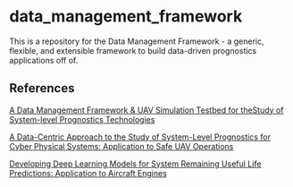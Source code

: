 # data_management_framework

This is a repository for the Data Management Framework - a generic, flexible, and extensible framework to build data-driven prognostics applications off of.   








## References
[A Data Management Framework & UAV Simulation Testbed for theStudy of System-level Prognostics Technologies](https://www.researchgate.net/publication/356517965_Data_Management_Framework_UAV_Simulation_Testbed_for_the_Study_of_System-level_Prognostics_Technologies)

[A Data-Centric Approach to the Study of System-Level Prognostics for Cyber Physical Systems: Application to Safe UAV Operations](https://www.researchgate.net/publication/361487074_A_Data-Centric_Approach_to_the_Study_of_System-Level_Prog-_nostics_for_Cyber_Physical_Systems_Application_to_Safe_UAV_Operations)

[Developing Deep Learning Models for System Remaining Useful Life Predictions: Application to Aircraft Engines](https://www.researchgate.net/publication/361487238_Developing_Deep_Learning_Models_for_System_Remaining_Useful_Life_Predictions_Application_to_Aircraft_Engines)


<!--
- [Database schema](#database-schema) intended for a PostgreSQL DBMS
- [Python API](#python-api) to query the database
- [Data exploration and analysis](#data-exploration-and-analysis) notebooks
- [References](#references)
- (more to follow...)

The [Home Mortgage Disclosure Act data (HMDA)](#home-mortgage-disclosure-act-data) ~~is currently the only data available for use. Other data sources will be listed and described as they are made available.~~ provides data on loan applications and contains approximately 25M records per year.  

The [American Community Survey data (ACS)](#american-community-survey-data) provides data on race, age, sex, and population at the census tract level.

The [Zillow Home Value Index (ZHVI)](#zillow-home-value-index-data) provides median home values by neighborhood.

## Home Mortgage Disclosure Act data
Description of the data here

The current data can be downloaded from [here](https://ffiec.cfpb.gov/data-publication/snapshot-national-loan-level-dataset/2020). An interactive map to view the data can be found [here](https://ffiec.cfpb.gov/data-browser/maps/2020?geography=state).

- Loan Application Register (LAR) data
- Panel data
- Transmittal Sheet data

Some of the census tracts in the LAR data file are broken and the file [census_tract_fix.csv](/data/census_tract_fix.csv) fixes them. Reference for this fix can be found [here](https://github.com/cfpb/mapusaurus/blob/master/mapusaurus/geo/errors.py)

## American Community Survey data
Description of the data here

The current data can be downloaded from [here](https://data.census.gov/cedsci/table?q=DP05&y=2020)

## Zillow Home Value Index data
Description of the data here

The current data can be downloaded from [here](https://www.zillow.com/research/data/)

## [Database Schema](/sql)


## [Python API](/package)

### Environment
- if you have a gpu enabled system, use `name=tfgpu`, `tensorflow-gpu`, and `keras-gpu` below.
```
conda create --name=tfcpu python=3.8 tensorflow keras jupyter psycopg2 pandas seaborn boto3

conda activate tfcpu
```

## [Data Exploration and Analysis](/notebooks)



## TODO

- environment file
- documentation
- references


## Redlining Methodology

The standard methodology for identifying lending institutions that are redlining is to compare a given lender to their peer group in a given geography. However, there are multiple methods to do this, and below are some of these methods given by example, in a step by step order to calculate them. 

__1. Peer Group Standard method__ - define an institutions peer group by the 50/200 rule and evaluate the institution against the peer groups in a given geographic area

```{python}
#  do this for all institutions (aka lenders)
lenders = api.get_lenders()
for lender in lenders:

    # get all the census tracts the lender lends in, and the number of records per tract, and the white population percentage of that tract
    tracts = api.get_lar_tracts(lei=lender.lei,counts=True,white_pct=True)

    for row in tracts:
        # if the tract is a minority majority tract by race then get peer groups
            peer_group = api.get_peer_groups(lei=lender.lei,)

    

```
__2. Peer Group Custom__ - 50/200 test but define the peer group based on specific metrics (i.e. requires human in the loop)  

__3. Market Aggregate__ - everyone in the census tract that made a type of loan in question in minority vs majority tracts (i.e. heloc example)  

__4. Tract Penetration__ - ratio of minority to majority loan applications by lender (inference on marketing)

__5. Lender Volume__ - tract penetration test + ratio of minority tracts to majority tracts in a given MSA  

__6. Denial for collateral__ - look at this type of denial by bank in minority vs majority tracts, can be done as market aggregate or by peer group

__7. Appriasal bias__ - i.e. reverse redlining, are minority owned homes appraised less


## misc notes (to be deleted)

prioritize lendors to analyze by their volume by msa

filter for types of loans (i.e. heloc example)

compare ratio of approvals of minority to majority

compare ratio of majority-minority tracts to ratio of minority approvals

compare bank to itself (i.e. aggregate a banks majority loan approval, then compare to each minority tract)

at what level do we do this? MSA, county, or tract? We could actually do this at all levels with little code modification to the same piece of code

-->
